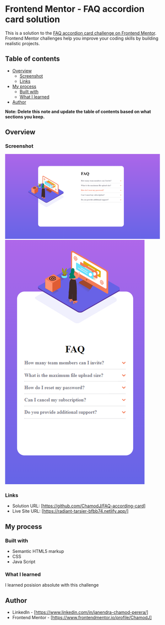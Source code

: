 # Frontend Mentor - FAQ accordion card solution

This is a solution to the [FAQ accordion card challenge on Frontend Mentor](https://www.frontendmentor.io/challenges/faq-accordion-card-XlyjD0Oam). Frontend Mentor challenges help you improve your coding skills by building realistic projects. 

## Table of contents

- [Overview](#overview)
  - [Screenshot](#screenshot)
  - [Links](#links)
- [My process](#my-process)
  - [Built with](#built-with)
  - [What I learned](#what-i-learned)
- [Author](#author)


**Note: Delete this note and update the table of contents based on what sections you keep.**

## Overview


### Screenshot

![Alt text](Screenshot%202023-04-23%20225051.png)
![Alt text](Screenshot%202023-04-23%20225122.png)

### Links

- Solution URL: [https://github.com/ChamodJ/FAQ-according-card]
- Live Site URL: [https://radiant-tarsier-bfbb74.netlify.app/]


## My process

### Built with

- Semantic HTML5 markup
- CSS
- Java Script

### What I learned

I learned posision absolute with this challenge


## Author

- LinkedIn - [https://www.linkedin.com/in/janendra-chamod-perera/]
- Frontend Mentor - [https://www.frontendmentor.io/profile/ChamodJ]


